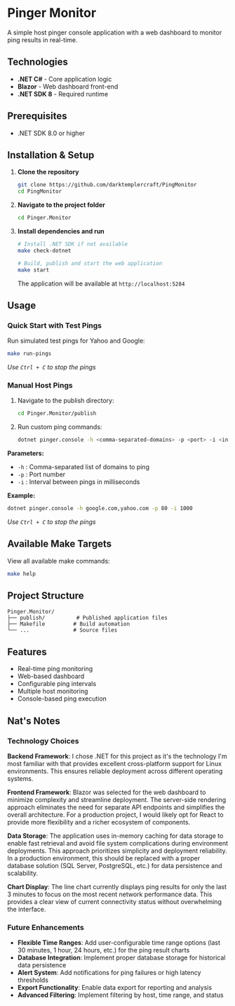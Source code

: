 # Pinger Monitor

A simple host pinger console application with a web dashboard to monitor ping results in real-time.

## Technologies

- **.NET C#** - Core application logic
- **Blazor** - Web dashboard front-end
- **.NET SDK 8** - Required runtime

## Prerequisites

- .NET SDK 8.0 or higher

## Installation & Setup

1. **Clone the repository**
   ```bash
   git clone https://github.com/darktemplercraft/PingMonitor
   cd PingMonitor
   ```

2. **Navigate to the project folder**
   ```bash
   cd Pinger.Monitor
   ```

3. **Install dependencies and run**
   ```bash
   # Install .NET SDK if not available
   make check-dotnet
   
   # Build, publish and start the web application
   make start
   ```
   
   The application will be available at `http://localhost:5284`

## Usage

### Quick Start with Test Pings

Run simulated test pings for Yahoo and Google:
```bash
make run-pings
```
*Use `Ctrl + C` to stop the pings*

### Manual Host Pings

1. Navigate to the publish directory:
   ```bash
   cd Pinger.Monitor/publish
   ```

2. Run custom ping commands:
   ```bash
   dotnet pinger.console -h <comma-separated-domains> -p <port> -i <interval-ms>
   ```

**Parameters:**
- `-h` : Comma-separated list of domains to ping
- `-p` : Port number
- `-i` : Interval between pings in milliseconds

**Example:**
```bash
dotnet pinger.console -h google.com,yahoo.com -p 80 -i 1000
```
*Use `Ctrl + C` to stop the pings*

## Available Make Targets

View all available make commands:
```bash
make help
```

## Project Structure

```
Pinger.Monitor/
├── publish/          # Published application files
├── Makefile         # Build automation
└── ...              # Source files
```

## Features

- Real-time ping monitoring
- Web-based dashboard
- Configurable ping intervals
- Multiple host monitoring
- Console-based ping execution

## Nat's Notes

### Technology Choices

**Backend Framework**: I chose .NET for this project as it's the technology I'm most familiar with that provides excellent cross-platform support for Linux environments. This ensures reliable deployment across different operating systems.

**Frontend Framework**: Blazor was selected for the web dashboard to minimize complexity and streamline deployment. The server-side rendering approach eliminates the need for separate API endpoints and simplifies the overall architecture. For a production project, I would likely opt for React to provide more flexibility and a richer ecosystem of components.

**Data Storage**: The application uses in-memory caching for data storage to enable fast retrieval and avoid file system complications during environment deployments. This approach prioritizes simplicity and deployment reliability. In a production environment, this should be replaced with a proper database solution (SQL Server, PostgreSQL, etc.) for data persistence and scalability.

**Chart Display**: The line chart currently displays ping results for only the last 3 minutes to focus on the most recent network performance data. This provides a clear view of current connectivity status without overwhelming the interface.

### Future Enhancements

- **Flexible Time Ranges**: Add user-configurable time range options (last 30 minutes, 1 hour, 24 hours, etc.) for the ping result charts
- **Database Integration**: Implement proper database storage for historical data persistence
- **Alert System**: Add notifications for ping failures or high latency thresholds
- **Export Functionality**: Enable data export for reporting and analysis
- **Advanced Filtering**: Implement filtering by host, time range, and status
